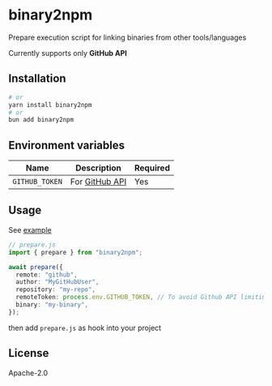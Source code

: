# binary2npm

Prepare execution script for linking binaries from other tools/languages

Currently supports only **GitHub API**

## Installation

```sh
# or
yarn install binary2npm
# or
bun add binary2npm
```

## Environment variables

| Name           | Description                                                                                     | Required |
| -------------- | ----------------------------------------------------------------------------------------------- | -------- |
| `GITHUB_TOKEN` | For [GitHub API](https://docs.github.com/rest/overview/resources-in-the-rest-api#rate-limiting) | Yes      |

## Usage

See [example](./examples/run.js)

```ts
// prepare.js
import { prepare } from "binary2npm";

await prepare({
  remote: "github",
  author: "MyGitHubUser",
  repository: "my-repo",
  remoteToken: process.env.GITHUB_TOKEN, // To avoid Github API limiting
  binary: "my-binary",
});
```

then add `prepare.js` as hook into your project

## License

Apache-2.0
